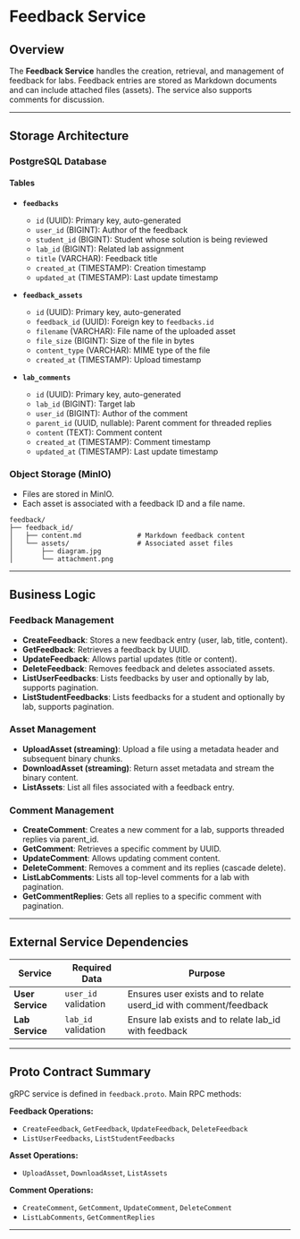 # Feedback Service

## Overview

The **Feedback Service** handles the creation, retrieval, and management of feedback for labs. Feedback entries are stored as Markdown documents and can include attached files (assets). The service also supports comments for discussion.

---

## Storage Architecture

### PostgreSQL Database

#### Tables

- **`feedbacks`**
  - `id` (UUID): Primary key, auto-generated
  - `user_id` (BIGINT): Author of the feedback
  - `student_id` (BIGINT): Student whose solution is being reviewed
  - `lab_id` (BIGINT): Related lab assignment
  - `title` (VARCHAR): Feedback title
  - `created_at` (TIMESTAMP): Creation timestamp
  - `updated_at` (TIMESTAMP): Last update timestamp

- **`feedback_assets`**
  - `id` (UUID): Primary key, auto-generated
  - `feedback_id` (UUID): Foreign key to `feedbacks.id`
  - `filename` (VARCHAR): File name of the uploaded asset
  - `file_size` (BIGINT): Size of the file in bytes
  - `content_type` (VARCHAR): MIME type of the file
  - `created_at` (TIMESTAMP): Upload timestamp

- **`lab_comments`**
  - `id` (UUID): Primary key, auto-generated
  - `lab_id` (BIGINT): Target lab
  - `user_id` (BIGINT): Author of the comment
  - `parent_id` (UUID, nullable): Parent comment for threaded replies
  - `content` (TEXT): Comment content
  - `created_at` (TIMESTAMP): Comment timestamp
  - `updated_at` (TIMESTAMP): Last update timestamp

### Object Storage (MinIO)

- Files are stored in MinIO.
- Each asset is associated with a feedback ID and a file name.
```
feedback/
├── feedback_id/
│   ├── content.md              # Markdown feedback content
│   └── assets/                 # Associated asset files
│       ├── diagram.jpg
│       └── attachment.png
```
---

## Business Logic

### Feedback Management

- **CreateFeedback**: Stores a new feedback entry (user, lab, title, content).
- **GetFeedback**: Retrieves a feedback by UUID.
- **UpdateFeedback**: Allows partial updates (title or content).
- **DeleteFeedback**: Removes feedback and deletes associated assets.
- **ListUserFeedbacks**: Lists feedbacks by user and optionally by lab, supports pagination.
- **ListStudentFeedbacks**: Lists feedbacks for a student and optionally by lab, supports pagination.

### Asset Management

- **UploadAsset (streaming)**: Upload a file using a metadata header and subsequent binary chunks.
- **DownloadAsset (streaming)**: Return asset metadata and stream the binary content.
- **ListAssets**: List all files associated with a feedback entry.

### Comment Management

- **CreateComment**: Creates a new comment for a lab, supports threaded replies via parent_id.
- **GetComment**: Retrieves a specific comment by UUID.
- **UpdateComment**: Allows updating comment content.
- **DeleteComment**: Removes a comment and its replies (cascade delete).
- **ListLabComments**: Lists all top-level comments for a lab with pagination.
- **GetCommentReplies**: Gets all replies to a specific comment with pagination.

---

## External Service Dependencies

| Service         | Required Data         | Purpose                                                          |
|----------------|------------------------|------------------------------------------------------------------|
| **User Service** | `user_id` validation  | Ensures user exists and to relate userd_id with comment/feedback |
| **Lab Service**  | `lab_id` validation   | Ensure lab exists and to relate lab_id with feedback             |

---

## Proto Contract Summary

gRPC service is defined in `feedback.proto`. Main RPC methods:

**Feedback Operations:**
- `CreateFeedback`, `GetFeedback`, `UpdateFeedback`, `DeleteFeedback`
- `ListUserFeedbacks`, `ListStudentFeedbacks`

**Asset Operations:**
- `UploadAsset`, `DownloadAsset`, `ListAssets`

**Comment Operations:**
- `CreateComment`, `GetComment`, `UpdateComment`, `DeleteComment`
- `ListLabComments`, `GetCommentReplies`

---